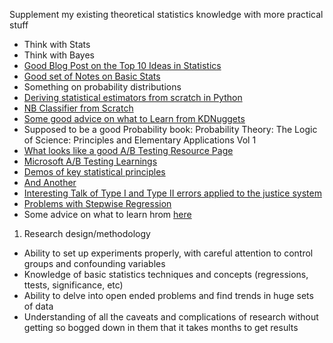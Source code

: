 Supplement my existing theoretical statistics knowledge with more practical stuff

- Think with Stats
- Think with Bayes
- [Good Blog Post on the Top 10 Ideas in Statistics](https://www.naftaliharris.com/blog/ten-stat-ideas/)
- [Good set of Notes on Basic Stats](http://www.mit.edu/~6.s085/)
- Something on probability distributions
- [Deriving statistical estimators from scratch in Python](http://www.johnwittenauer.net/machine-learning-exercises-in-python-part-1/)
- [NB Classifier from Scratch](https://machinelearningmastery.com/naive-bayes-classifier-scratch-python/)
- [Some good advice on what to Learn from KDNuggets](https://www.kdnuggets.com/2016/08/statistics-topics-needed-excelling-data-science.html)
- Supposed to be a good Probability book: Probability Theory: The Logic of Science: Principles and Elementary Applications Vol 1
- [What looks like a good A/B Testing Resource Page](http://exp-platform.com/)
- [Microsoft A/B Testing Learnings](http://www.exp-platform.com/Documents/controlledExperimentDMKD.pdf)
- [Demos of key statistical principles](http://wise.cgu.edu/)
- [And Another](http://statpages.info/index.html)
- [Interesting Talk of Type I and Type II errors applied to the justice system](http://www.intuitor.com/statistics/T1T2Errors.html
)
- [Problems with Stepwise Regression](https://www.stata.com/support/faqs/statistics/stepwise-regression-problems/)
- Some advice on what to learn hrom [here](https://www.quora.com/What-should-I-study-or-learn-if-I-want-to-be-a-data-analyst-for-a-software-company-like-Quora-Zynga-Airbnb-etc)
1. Research design/methodology 
- Ability to set up experiments properly, with careful attention to control groups and confounding variables
- Knowledge of basic statistics techniques and concepts (regressions, ttests, significance, etc)
- Ability to delve into open ended problems and find trends in huge sets of data
- Understanding of all the caveats and complications of research without getting so bogged down in them that it takes months to get results
  

